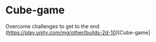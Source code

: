 # Cube-game
Overcome challenges to get to the end
(https://play.unity.com/mg/other/builds-2d-10)[Cube-game]

